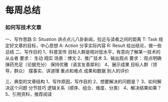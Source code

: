# 每周总结
### 如何写技术文章
一、写作思路
    S: Situation
        讲点点儿八卦新闻，拉近与读者之间的距离
    T: Task
        规定好文章的目标，中心思想
    A: Action
        分享实际内容
    R: Result
        给出结论，做一些总结
二、写作目的
    1、科普宣传
        目标人群是相对低水平，有意向了解某一技术的从业者
        要求：
            生动
            翔实
        场景：博文
    2、推广技术
    3、输出观点
        要求：
            观点明确
            弹药充足（论据充分）
            保持优雅（语言友善犀利）
    4、展示成果
        目标人群（领导，群众）
        摆事实、讲道理
            重点和难点
            成果和数据
            别人的评价

三、典型的文章结构
    1、写作原因，写作目的
    2、想要解决的问题是？
    3、如何解决这个问题
        分节技巧
            逻辑关系（顺序、组合、维度、分类）
    4、解决结果如果？
    5、引用资料，推荐阅读
